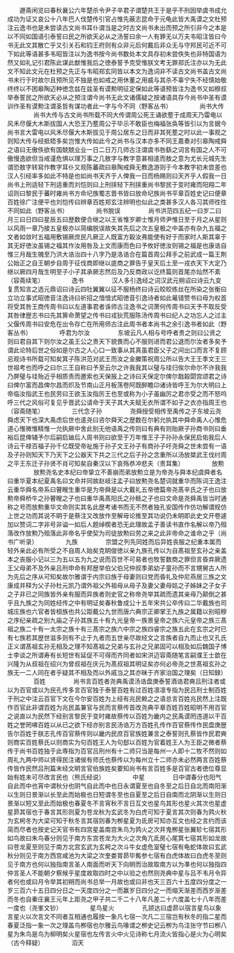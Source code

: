 <!-- { "loadSidebar": true } -->
　　遯斋闲览曰春秋襄公六年楚杀令尹子辛君子谓楚共王于是乎不刑因举虞书成允成功为证又哀公十八年巴人伐楚传引官占惟先蔽志昆命于元龟此皆大禹谟之文杜预注云逸书也是未尝读古文尚书耳仆谓当是之时古文尚书未出而预之所引非今之本是以不同如国语引泰誓曰民之所欲天必从之汤誓曰余一人有罪无以万夫韦昭注皆曰今书无此文其散亡乎又引关石和钧王府则有众非元后何戴后非众无与守邦民可近不可下如此等语甚多韦昭皆注以为逸书按今尚书数处本文具存初未尝佚失也非特国语为然又如礼记引君陈此谋此猷惟我后之徳泰誓予克受惟朕文考无罪郑氏注亦以为无此文不知此文元在杜预之先正与韦昭郑玄同皆以本文为逸词非不读古文尚书盖古文尚书未行于时故尔且预所见不独是也如戒之用休董之用威与其杀不辜宁失不经慎始敬终终以不困皋陶迈种徳念兹在兹圣有谟勲明征定保如此等语预皆注为逸书又如穆叔举泰誓民之所欲天必从之预注谓今尚书无此文诸儒疑之按诸语具存今尚书中圣有谟训作圣有谟勲注谓圣哲有谋功者此一字与今不同（野客丛书）
　　
　　尚书大传
　　
　　尚书大传与古文尚书所载不同大传谓周公死王诵欲塟于成周天乃雷电以风禾尽偃大木斯拔国人大恐王乃塟周公于毕示不敢臣也梅福张奂等皆引以为言据今尚书言大雷电以风禾尽偃大木斯拔见于周公居东之日而非其死塟之时以此一事观之则知大传与经抵牾多矣岂惟大传如此今之尚书与汉本亦多不同王嘉奏对引皋陶戒舜之语曰无傲佚欲有国兢兢业业一日二日万几师古注谓虞书咎繇之词言有国之人不可傲慢逸欲但当戒谨危惧以理万事之几敖字与教字意甚相逺而敖之意为尤长元城先生谓恐敖字转冩作教字耳仆又观陈蕃疏曰皋陶戒舜无教逸游则于今本教字初未尝差也汉人引经率多如此不特是也如尚书天齐于人俾我一日而杨赐则曰天齐乎人假我一日尚书上刑适轻下刑适重而刘恺则曰上刑挟轻下刑挟重尚书黎民于变时雍而阳翔二年诏则曰黎民于蕃时雍尚书方命圮族蜀志晋书皆曰放命圮族尚书平章百姓史记曰便章百姓徐广注便平也刘恺传曰辨章百姓郑玄注辨明也似此之类甚多汉人各习其师徃徃不同如此（野客丛书）
　　
　　尚书脱误
　　
　　尚书洪范四五纪一曰岁二曰月三曰日四曰星辰五曰歴数便合继之以王省惟岁卿士惟月师尹惟日至于月之从星则以风雨一章乃接五皇极亦以简编脱误故失其先后之次五皇极之中盖亦有杂九五福之文者如敛时五福用敷锡厥庶民凡厥正人既富方榖汝弗能使有好于而家时人斯其辜于其无好徳汝虽锡之福其作汝用咎及上文而康而色曰予攸好徳汝则锡之福是也康诰自惟三月哉生魄至乃洪大诰治四十八字乃是洛诰合在篇首周公拜手之前武成一篇王荆公始正之自王朝步自周于征伐商即继以底商之罪告于皇天后土至一戎衣天下大定乃继以厥四月哉生明至子小子其承厥志然后及乃反商政以讫终篇则首尾亦灿然不紊（容斋续笔）
　　
　　逸书
　　
　　汉人多引逸经之词汉武元朔诏曰诗云九变复贯知言之选元鼎诏曰诗云四牡翼翼以征不服杨终曰诗云皎皎练丝在所染之张衡曰立功立事式昭徳音注逸诗曰祈招之愔愔式昭徳音引逸诗者如此鼌错赞书曰毋为权首将受其咎王商传周书曰以左道事君者诛师古注逸书之词萧何传周书曰天予不取反受其咎律歴志书曰先其箅命萧望之传书曰戎狄荒服陈汤传周书曰纪人之功忘人之过主父偃传周书曰安危在出令存亡在所用师古注此周书者本尚书之余引逸书者如此（野客丛书）
　　
　　呼君为尔汝
　　
　　东坡云凡人相与号呼者贵之则曰公贤之则曰君自其下则尔汝之虽王公之贵天下貌畏而心不服则进而君公退而尔汝者多矣予谓此论特后世之俗如是尔古之人心口一致事从其真虽君臣父子之间出口而言不复顾忌观诗书所载可知矣箕子陈洪范对武王而汝之金縢策祝周公所以告大王王季文王三世祖考也而呼之曰尔三王自称曰予至云尔之许我我其以璧与珪归俟尔命尔不许我我乃屏璧与珪殆近乎相质责而邀索也天保报上之诗曰天保定尔俾尔戬榖閟宫颂君之诗曰俾尔富而昌俾尔昌而炽及节南山正月板荡卷阿既醉瞻卬诸诗皆呼王为尔大明曰上帝临汝指武王也民劳曰王欲玉汝指厉王也至或称为小子虽幽厉之君亦受之而不怒呜呼三代之风俗可复见乎晋武公请命于天子其大夫赋无衣所谓不如子之衣亦指周王也（容斋随笔）
　　
　　三代念子孙
　　
　　尧舜授受相传至禹传之子东坡云尧舜虑天下也深大禹虑后世也逺尧曰咨尔舜天之歴数在尔躬允执其中舜命禹人心惟危道心惟微惟精惟一允执厥中舍此别无他语禹之传则曰有典有则贻厥子孙商书则曰垂裕后昆俾辅予尔后嗣启廸后人周书则曰欲至于万年惟王子子孙孙永保民启佑我后人诗云干禄百福子孙千亿既受帝祉施于孙子文王孙子有商孙子吁尧舜之世未尝有一语及子孙则知天下乃天下之公器天下共之三代之后子孙之念重所以汤放桀武王伐纣周之平王东迁子孙贤不肖可知矣自秦汉以下哀殇恭冲悲夫（贵耳集）
　　
　　放勲
　　
　　放勲尧名史本纪曰帝挚立不善崩而弟放勲立是为帝尧与舜本纪虞舜者名曰重华夏本纪夏禹名曰文命并同故赵岐注孟子曰放勲尧名楚词就重华而陈词王逸注云重华舜名帝系曰瞽瞍生重华是为帝舜是以大戴礼五帝徳篇帝尧髙辛氏之子也曰放勲帝舜桥牛之孙瞽瞍之子也曰重华禹髙阳氏之孙鲧之子也曰文命是尧舜禹皆当时通称之号而放勲重华文命则实其名此歴考诸书而无不然者独孔安国传作仿功解谓规仿上世之功而其说不眀于是蔡注又改放作至解毋论推至其功说仍未眀即此史文开卷遽加以赞词二字非号非谥一如后人题绰楔者恐无此理故孟子善读书直作名解以帝乃殂落改作放勲乃殂落此非帝名乎使契为司徒放勲曰劳之来之此非帝命之谁命之乎（尚书广听录）
　　
　　九族
　　
　　宗盟之列先同姓而后异姓丧服之纪重本属而轻外亲此必有所受之不自周人始矣克眀俊徳以亲九族孔传以为自髙祖至玄孙之亲盖本之丧服小记以三为五以五为九之说而百世不可易者也牧誓数商之罪但言昏弃厥遗王父母弟不及外亲吕刑申命有邦歴举伯父伯兄仲叔季弟幼子童孙而不言甥舅古人所为先后之序从可知矣故尔雅谓于内宗曰族于母妻则曰党而昏礼及仲尼燕居三族之文康成并释为父子孙杜元凯乃谓外祖父外祖母从母子及妻父妻母姑之子姊妹之子女子之子非已之同族皆外亲有服而异族者则史官之称帝尧举其疏而遗其亲毋乃颠倒之甚乎且九族之为同姓经传之中有明证矣春秋鲁成公十五年宋共公卒传曰二华戴族也司城庄族也六官者皆桓族也共公距戴公九世而唐六典宗正卿掌王九族之属籍以别昭穆之序纪亲疏之别九庙之子孙其族五十有九光皇帝一族景皇帝之族六元皇帝之族三髙祖之族二十有一太宗之族十有三髙宗之族六中宗之族四睿宗之族五此在玄宗之时已有七族若其歴世滋多则有不止于九者而五世亲尽故经文之言族者自九而止也又孔氏正义谓髙祖玄孙无相及之理不知髙祖之兄弟与玄孙之兄弟固可以相及如后魏国子博士李谈之所谓寿有长短世有延促不可得而齐同者如宋洪迈容斋随笔言嗣濮王士歆在兴隆为从叔祖在绍兴为曾叔祖在庆元为髙叔祖其明证矣亦何必帝尧之世髙祖玄孙之族无一二人同在者乎疑其不相及而以外戚当之其亦昧于齐家治国之理矣（日知録）
　　
　　百姓
　　
　　尚书言百姓者尧典禹谟汤诰盘庚泰誓酒诰君奭吕刑注者或以为百官或以为民孔传多言百官独于泰誓百姓有过百姓凛凛专指为民吕刑士制百姓于刑之中注云百官下文在今尔安百姓为上经有兆民赖之之语总言百姓兆民然上注既作百官此非谓百姓为兆民盖兼官与民而言蔡传首改尧典平章百姓百姓昭明不用百官之说直以为民然下经别言黎民于变时雍故蔡传以百姓为畿内之民禹谟罔违道以干百姓之誉罔咈百姓以从已之欲下经亦别言民汤诰万方百姓孔传作百官蔡传作民盘庚歴告尔百姓于朕志孔传百官蔡传则以畿内民庶百官族姓兼言之泰誓则孔蔡皆作民君奭则商实百姓蔡氏以则商实为句百姓王人为句郄以百姓为官着姓王人为王臣之微者蔡传于尚书百姓独于此専指为百官吕刑州有十二师只当是每州一人即十二牧不然则如周礼九两中师以贤得民注诸侯有师氏也蔡传以为每州立十二师亦未必然两言百姓蔡传皆作民然吕刑篇末经文眀言官伯族姓矣要知尚书有言百姓多是百官古者徳位尊显始有姓未可尽改言民也（熊氏经说）
　　
　　中星
　　
　　日中谓春分也阳气自此而中也宵中谓秋分也阴气自此而中也日永谓夏至也自冬至之后日自北而南阳渐以生则日景渐以长至此而始极也日短谓冬至也自夏至之后日自南而北阴渐以生则日景渐以短又至此而始极也春夏冬不言宵秋不言日互文也星鸟其形也星火其次也星虚星昴其宿也于春言其形则夏为苍龙秋为玄武冬为白虎可知于夏言其次则春为鹑火秋为玄枵冬为大梁可知于秋冬言其宿则春为栁星夏为氐房可知亦互文也经之言约而该简而尽者也按史记天官书有四宫星盖南宫朱鸟为鹑火之次井鬼栁星张翼轸七宿其形如鸟故曰朱鸟春分则见于南方东宫苍龙为大火之次角亢氐房心尾箕七宿其形如龙故曰苍龙夏至则见于南方北宫玄武为玄枵之次斗牛女虚危室璧七宿有龟蛇体故曰玄武秋分则见于南方西宫咸池为大梁之次奎娄胃昴毕觜参七宿有白虎体故曰白虎冬至则见于南方也何以独指南言圣人南面而听天下向眀而治故取南方以为凖也何以独指四仲言圣人不能朝夕察候乎星度故取四时之中以验之也然则尧典中星与吕不韦月令异者何也或曰月令举其初朔而尚书总举一月故也或曰非也天三百六十五度四分度之一岁三百六十五日四分日之一天度四分之一而赢岁日四分之一而缩天渐差而西岁渐差而冬也自秦庄襄王元年上距尧之甲子共二千二十八年凡差二十六度盖七十八年而差一度也（尧峯文钞）
　　
　　星鸟星火
　　
　　孔颕达曰虚昴以宿言星鸟以象言星火以次言文不同者互相通也履按一象凡七宿一次凡二三宿岂有秋冬的指二星而春夏泛指一象一次之理盖鸟栁宿也尔雅云鸟喙谓之栁史记云栁为鸟注张守节曰栁八星为朱鸟是鸟为柳明矣火星宿也左传言火中火见诗称七月流火皆指心是火为心明矣（古今释疑）
　　
　　滔天
　　
